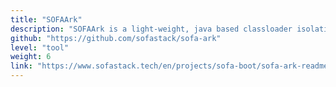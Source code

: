 ```yaml
---
title: "SOFAArk"
description: "SOFAArk is a light-weight, java based classloader isolation framework."
github: "https://github.com/sofastack/sofa-ark"
level: "tool"
weight: 6
link: "https://www.sofastack.tech/en/projects/sofa-boot/sofa-ark-readme/"
---
```

